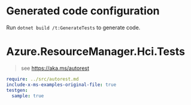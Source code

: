 # Generated code configuration

Run `dotnet build /t:GenerateTests` to generate code.

# Azure.ResourceManager.Hci.Tests

> see https://aka.ms/autorest
``` yaml
require: ../src/autorest.md
include-x-ms-examples-original-file: true
testgen:
  sample: true
```